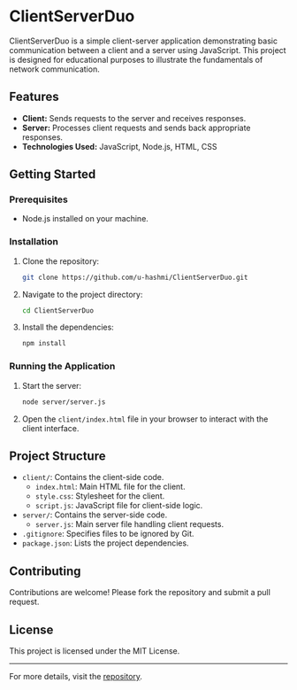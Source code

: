 # ClientServerDuo

ClientServerDuo is a simple client-server application demonstrating basic communication between a client and a server using JavaScript. This project is designed for educational purposes to illustrate the fundamentals of network communication.

## Features

- **Client:** Sends requests to the server and receives responses.
- **Server:** Processes client requests and sends back appropriate responses.
- **Technologies Used:** JavaScript, Node.js, HTML, CSS

## Getting Started

### Prerequisites

- Node.js installed on your machine.

### Installation

1. Clone the repository:
   ```bash
   git clone https://github.com/u-hashmi/ClientServerDuo.git
   ```
2. Navigate to the project directory:
   ```bash
   cd ClientServerDuo
   ```
3. Install the dependencies:
   ```bash
   npm install
   ```

### Running the Application

1. Start the server:
   ```bash
   node server/server.js
   ```
2. Open the `client/index.html` file in your browser to interact with the client interface.

## Project Structure

- `client/`: Contains the client-side code.
  - `index.html`: Main HTML file for the client.
  - `style.css`: Stylesheet for the client.
  - `script.js`: JavaScript file for client-side logic.
- `server/`: Contains the server-side code.
  - `server.js`: Main server file handling client requests.
- `.gitignore`: Specifies files to be ignored by Git.
- `package.json`: Lists the project dependencies.

## Contributing

Contributions are welcome! Please fork the repository and submit a pull request.

## License

This project is licensed under the MIT License.

---

For more details, visit the [repository](https://github.com/u-hashmi/ClientServerDuo).
